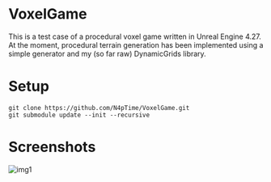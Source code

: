 # VoxelGame

This is a test case of a procedural voxel game written in Unreal Engine 4.27. <br />
At the moment, procedural terrain generation has been implemented using a simple generator and my (so far raw) DynamicGrids library.

# Setup

```
git clone https://github.com/N4pTime/VoxelGame.git
git submodule update --init --recursive
```

# Screenshots

![img1](https://user-images.githubusercontent.com/42304979/200196247-39f69702-ed58-4e01-9f69-8eee17667036.png)

